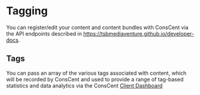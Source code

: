 # Tagging

You can register/edit your content and content bundles with ConsCent via the API endpoints described in https://tsbmediaventure.github.io/developer-docs.

## Tags

You can pass an array of the various tags associated with content, which will be recorded by ConsCent and used to provide a range of tag-based statistics and data analytics via the ConsCent [Client Dashboard](https://client.conscent.in/dashboard/)
